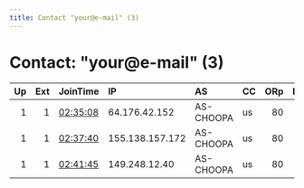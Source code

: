 ```yaml
---
title: Contact "your@e-mail" (3)
---
```


# Contact: "your@e-mail" (3)

|   Up |   Ext | JoinTime                                                                                              | IP              | AS        | CC   |   ORp |   Dirp | OS    | Version   | Nickname    |   eFamMembers |
|-----:|------:|:------------------------------------------------------------------------------------------------------|:----------------|:----------|:-----|------:|-------:|:------|:----------|:------------|--------------:|
|    1 |     1 | [02:35:08](https://nusenu.github.io/OrNetStats/w/relay/E8DDFC5DC1A2B035277577B5CADEB5375740558A.html) | 64.176.42.152   | AS-CHOOPA | us   |    80 |      0 | Linux | 0.4.5.16  | myNiceRelay |             1 |
|    1 |     1 | [02:37:40](https://nusenu.github.io/OrNetStats/w/relay/8B603A16CDBAF08BDA129C909204ADE2F5215F26.html) | 155.138.157.172 | AS-CHOOPA | us   |    80 |      0 | Linux | 0.4.5.16  | myNiceRelay |             1 |
|    1 |     1 | [02:41:45](https://nusenu.github.io/OrNetStats/w/relay/671F3177C74BFF4F98FFE6258F7A80C9CE2E89D9.html) | 149.248.12.40   | AS-CHOOPA | us   |    80 |      0 | Linux | 0.4.5.16  | myNiceRelay |             1 |
